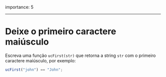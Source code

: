 importance: 5

---

# Deixe o primeiro caractere maiúsculo

Escreva uma função `ucFirst(str)` que retorna a string `str` com o primeiro caractere maiúsculo, por exemplo:

```js
ucFirst("john") == "John";
```

